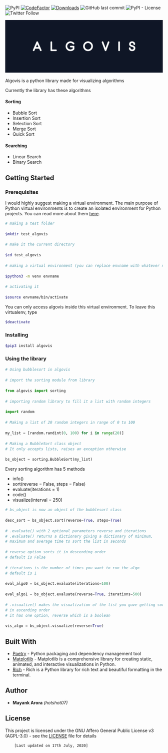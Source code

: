 ![PyPI](https://img.shields.io/pypi/v/algovis) [![CodeFactor](https://www.codefactor.io/repository/github/hotshot07/algovis/badge/master?s=197e9c6e50413744c0a2c43785a6dee096ee1a4d)](https://www.codefactor.io/repository/github/hotshot07/algovis/overview/master) [![Downloads](https://pepy.tech/badge/algovis)](https://pepy.tech/project/algovis) <!-- ![PyPI - Downloads](https://img.shields.io/pypi/dm/algovis) --> ![GitHub last commit](https://img.shields.io/github/last-commit/hotshot07/algovis) ![PyPI - License](https://img.shields.io/pypi/l/algovis) ![Twitter Follow](https://img.shields.io/twitter/follow/gamesetmatch07?style=social)

![Algovis](img/algovis_img.PNG?raw=true)

Algovis is a python library made for visualizing algorithms

Currently the library has these algorithms

#### Sorting

- Bubble Sort
- Insertion Sort
- Selection Sort
- Merge Sort
- Quick Sort

#### Searching
- Linear Search
- Binary Search


## Getting Started

### Prerequisites

I would highly suggest making a virtual environment. The main purpose of Python virtual environments is to create an isolated environment for Python projects. You can read more about them [here](https://realpython.com/python-virtual-environments-a-primer/).

```bash
# making a test folder

$mkdir test_algovis

# make it the current directory

$cd test_algovis

# making a virtual environment (you can replace envname with whatever name you like)

$python3 -m venv envname

# activating it

$source envname/bin/activate

```

You can only access algovis inside this virtual environment. To leave this virtualenv, type

```bash
$deactivate
```

### Installing

```bash
$pip3 install algovis
```
### Using the library


```python
# Using bubblesort in algovis

# import the sorting module from library

from algovis import sorting

# importing random library to fill it a list with random integers

import random

# Making a list of 20 random integers in range of 0 to 100

my_list = [random.randint(0, 100) for i in range(20)]

# Making a BubbleSort class object
# It only accepts lists, raises an exception otherwise

bs_object = sorting.BubbleSort(my_list)

```

Every sorting algorithm has 5 methods
* info()
* sort(reverse = False, steps = False)
* evaluate(iterations = 1)
* code()
* visualize(interval = 250)



```python
# bs_object is now an object of the bubblesort class

desc_sort = bs_object.sort(reverse=True, steps=True)

# .evaluate() with 2 optional parameters reverse and iterations
# .evaluate() returns a dictionary giving a dictionary of minimum,
# maximum and average time to sort the list in seconds

# reverse option sorts it in descending order
# default is False

# iterations is the number of times you want to run the algo
# default is 1

eval_algo0 = bs_object.evaluate(iterations=100)

eval_algo1 = bs_object.evaluate(reverse=True, iterations=500)

# .visualize() makes the visualization of the list you gave getting sorted
# in ascending order
# it has one option, reverse which is a boolean

vis_algo = bs_object.visualize(reverse=True)

```

## Built With

* [Poetry](https://python-poetry.org/) - Python packaging and dependency management tool
* [Matplotlib](https://pypi.org/project/matplotlib/) - Matplotlib is a comprehensive library for creating static, animated, and interactive visualizations in Python.  
* [Rich](https://pypi.org/project/rich/) - Rich is a Python library for rich text and beautiful formatting in the terminal.


<!-- ## Contributing

Please read [CONTRIBUTING.md](https://gist.github.com/PurpleBooth/b24679402957c63ec426) for details on our code of conduct, and the process for submitting pull requests to us. -->


## Author

* **Mayank Arora** *(hotshot07)* 

## License

This project is licensed under the GNU Affero General Public License v3 (AGPL-3.0) - see the [LICENSE](LICENSE) file for details


        [Last updated on 17th July, 2020]